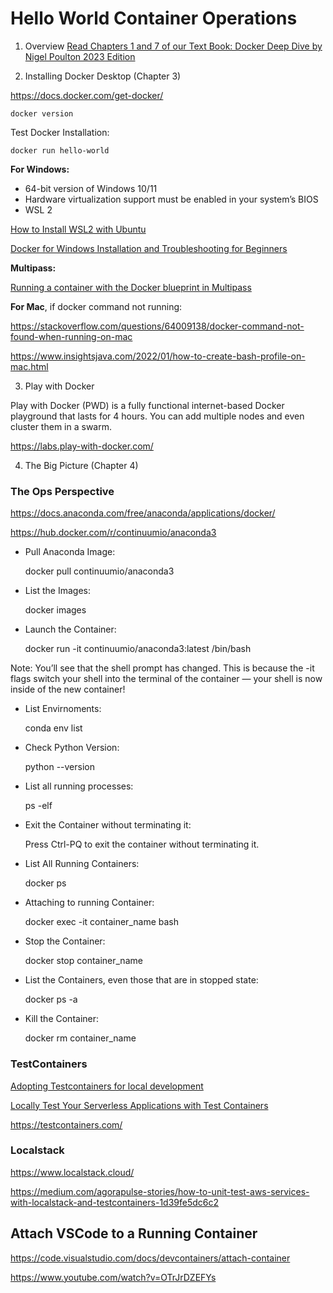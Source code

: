 # Hello World Container Operations

1. Overview
[Read Chapters 1 and 7 of our Text Book: Docker Deep Dive by Nigel Poulton 2023 Edition](https://www.amazon.com/Docker-Deep-Dive-Nigel-Poulton/dp/1916585256)

2. Installing Docker Desktop (Chapter 3)

https://docs.docker.com/get-docker/

    docker version

Test Docker Installation:

    docker run hello-world

**For Windows:**

- 64-bit version of Windows 10/11
- Hardware virtualization support must be enabled in your system’s BIOS
- WSL 2

[How to Install WSL2 with Ubuntu](https://youtu.be/J2PQuVAI99c?si=X-lg60sGq6PkkD5P)

[Docker for Windows Installation and Troubleshooting for Beginners](https://youtu.be/R4uy6Oqiy5I?si=DglDYuvf-zvFY9bS)

**Multipass:**

[Running a container with the Docker blueprint in Multipass](https://multipass.run/docs/docker-tutorial)


**For Mac**, if docker command not running:

https://stackoverflow.com/questions/64009138/docker-command-not-found-when-running-on-mac

https://www.insightsjava.com/2022/01/how-to-create-bash-profile-on-mac.html

3. Play with Docker

Play with Docker (PWD) is a fully functional internet-based Docker playground that lasts for 4 hours. You can add multiple nodes and even cluster them in a swarm.

https://labs.play-with-docker.com/

4. The Big Picture (Chapter 4)

### The Ops Perspective

https://docs.anaconda.com/free/anaconda/applications/docker/

https://hub.docker.com/r/continuumio/anaconda3

* Pull Anaconda Image:

    docker pull continuumio/anaconda3

* List the Images:

    docker images

* Launch the Container:

    docker run -it continuumio/anaconda3:latest /bin/bash

Note: You’ll see that the shell prompt has changed. This is because the -it flags switch your shell into the terminal
of the container — your shell is now inside of the new container!

* List Envirnoments:

    conda env list

* Check Python Version:

    python --version

* List all running processes:

    ps -elf

* Exit the Container without terminating it:

    Press Ctrl-PQ to exit the container without terminating it.

* List All Running Containers:

    docker ps

* Attaching to running Container:

    docker exec -it container_name bash

* Stop the Container:

    docker stop container_name

* List the Containers, even those that are in stopped state:

    docker ps -a

* Kill the Container:

    docker rm container_name


### TestContainers

[Adopting Testcontainers for local development](https://www.youtube.com/watch?v=he6Mtn3xCNU)

[Locally Test Your Serverless Applications with Test Containers](https://www.youtube.com/watch?v=z0F9tofV_MQ)

https://testcontainers.com/

### Localstack

https://www.localstack.cloud/

https://medium.com/agorapulse-stories/how-to-unit-test-aws-services-with-localstack-and-testcontainers-1d39fe5dc6c2 

## Attach VSCode to a Running Container

https://code.visualstudio.com/docs/devcontainers/attach-container

https://www.youtube.com/watch?v=OTrJrDZEFYs
